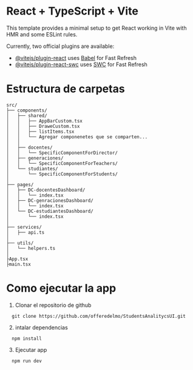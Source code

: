# React + TypeScript + Vite

This template provides a minimal setup to get React working in Vite with HMR and some ESLint rules.

Currently, two official plugins are available:

- [@vitejs/plugin-react](https://github.com/vitejs/vite-plugin-react/blob/main/packages/plugin-react/README.md) uses [Babel](https://babeljs.io/) for Fast Refresh
- [@vitejs/plugin-react-swc](https://github.com/vitejs/vite-plugin-react-swc) uses [SWC](https://swc.rs/) for Fast Refresh


# Estructura de carpetas
```
src/
├── components/
│   ├── shared/
│   │   ├── AppBarCustom.tsx
│   │   ├── DraweCustom.tsx
│   │   ├── listItems.tsx
│   │   └── Agregar componenetes que se comparten...
│   │
│   ├── docentes/
│   │   └── SpecificComponentForDirector/
│   ├── generaciones/
│   │   └── SpecificComponentForTeachers/
│   └── studiantes/
│       └── SpecificComponentForStudents/
│
├── pages/
│   ├── DC-docentesDashboard/
│   │   └── index.tsx
│   ├── DC-genracionesDashboard/
│   │   └── index.tsx
│   └── DC-estudiantesDashboard/
│       └── index.tsx
│
├── services/
│   ├── api.ts
│
├── utils/
│   └── helpers.ts
│
├App.tsx
├main.tsx

```

# Como ejecutar la app

1. Clonar el repositorio de github 
````
  git clone https://github.com/offeredelmo/StudentsAnalitycsUI.git
````
2. intalar dependencias 
```
  npm install
```
3. Ejecutar app
```
  npm run dev 
```